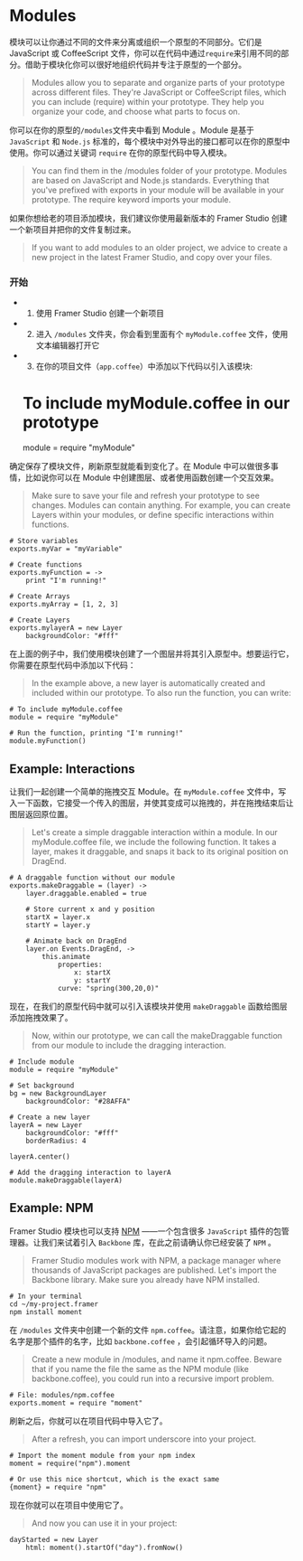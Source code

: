 # Modules

模块可以让你通过不同的文件来分离或组织一个原型的不同部分。它们是 JavaScript 或 CoffeeScript 文件，你可以在代码中通过`require`来引用不同的部分。借助于模块化你可以很好地组织代码并专注于原型的一个部分。
>Modules allow you to separate and organize parts of your prototype across different files. They're JavaScript or CoffeeScript files, which you can include (require) within your prototype. They help you organize your code, and choose what parts to focus on.

你可以在你的原型的`/modules`文件夹中看到 Module 。Module 是基于 `JavaScript` 和 `Node.js` 标准的，每个模块中对外导出的接口都可以在你的原型中使用。你可以通过关键词 `require` 在你的原型代码中导入模块。
>You can find them in the /modules folder of your prototype. Modules are based on JavaScript and Node.js standards. Everything that you've prefixed with exports in your module will be available in your prototype. The require keyword imports your module.

如果你想给老的项目添加模块，我们建议你使用最新版本的 Framer Studio 创建一个新项目并把你的文件复制过来。
>If you want to add modules to an older project, we advice to create a new project in the latest Framer Studio, and copy over your files.

### 开始

* 1. 使用 Framer Studio 创建一个新项目
* 2. 进入 `/modules` 文件夹，你会看到里面有个 `myModule.coffee` 文件，使用文本编辑器打开它
* 3. 在你的项目文件（`app.coffee`）中添加以下代码以引入该模块:


	# To include myModule.coffee in our prototype 
	module = require "myModule"

确定保存了模块文件，刷新原型就能看到变化了。在 Module 中可以做很多事情，比如说你可以在 Module 中创建图层、或者使用函数创建一个交互效果。
>Make sure to save your file and refresh your prototype to see changes. Modules can contain anything. For example, you can create Layers within your modules, or define specific interactions within functions.

	# Store variables 
	exports.myVar = "myVariable"
	 
	# Create functions 
	exports.myFunction = ->
	    print "I'm running!"
	 
	# Create Arrays 
	exports.myArray = [1, 2, 3]
	 
	# Create Layers 
	exports.mylayerA = new Layer
	    backgroundColor: "#fff"

在上面的例子中，我们使用模块创建了一个图层并将其引入原型中。想要运行它，你需要在原型代码中添加以下代码：
>In the example above, a new layer is automatically created and included within our prototype. To also run the function, you can write:

	# To include myModule.coffee 
	module = require "myModule"
	 
	# Run the function, printing "I'm running!" 
	module.myFunction()

<a id="example-interactions"></a>
## Example: Interactions

让我们一起创建一个简单的拖拽交互 Module。在 `myModule.coffee` 文件中，写入一下函数，它接受一个传入的图层，并使其变成可以拖拽的，并在拖拽结束后让图层返回原位置。
>Let's create a simple draggable interaction within a module. In our myModule.coffee file, we include the following function. It takes a layer, makes it draggable, and snaps it back to its original position on DragEnd.

	# A draggable function without our module 
	exports.makeDraggable = (layer) ->
	    layer.draggable.enabled = true
	 
	    # Store current x and y position 
	    startX = layer.x
	    startY = layer.y
	 
	    # Animate back on DragEnd 
	    layer.on Events.DragEnd, ->
	        this.animate
	            properties:
	                x: startX
	                y: startY
	            curve: "spring(300,20,0)"

现在，在我们的原型代码中就可以引入该模块并使用 `makeDraggable` 函数给图层添加拖拽效果了。
>Now, within our prototype, we can call the makeDraggable function from our module to include the dragging interaction.

	# Include module 
	module = require "myModule"
	 
	# Set background 
	bg = new BackgroundLayer
	    backgroundColor: "#28AFFA"
	 
	# Create a new layer 
	layerA = new Layer
	    backgroundColor: "#fff"
	    borderRadius: 4

	layerA.center()
	 
	# Add the dragging interaction to layerA 
	module.makeDraggable(layerA)

<a id="example-npm"></a>
## Example: NPM

Framer Studio 模块也可以支持 [NPM](https://www.npmjs.com/) ——一个包含很多 `JavaScript` 插件的包管理器。让我们来试着引入 `Backbone` 库，在此之前请确认你已经安装了 `NPM` 。
>Framer Studio modules work with NPM, a package manager where thousands of JavaScript packages are published. Let's import the Backbone library. Make sure you already have NPM installed.

	# In your terminal 
	cd ~/my-project.framer
	npm install moment

在 `/modules` 文件夹中创建一个新的文件 `npm.coffee`。请注意，如果你给它起的名字是那个插件的名字，比如 `backbone.coffee` ，会引起循环导入的问题。 
>Create a new module in /modules, and name it npm.coffee. Beware that if you name the file the same as the NPM module (like backbone.coffee), you could run into a recursive import problem.

	# File: modules/npm.coffee 
	exports.moment = require "moment"

刷新之后，你就可以在项目代码中导入它了。
>After a refresh, you can import underscore into your project.

	# Import the moment module from your npm index 
	moment = require("npm").moment
	 
	# Or use this nice shortcut, which is the exact same 
	{moment} = require "npm"

现在你就可以在项目中使用它了。
>And now you can use it in your project:

	dayStarted = new Layer
	    html: moment().startOf("day").fromNow()
